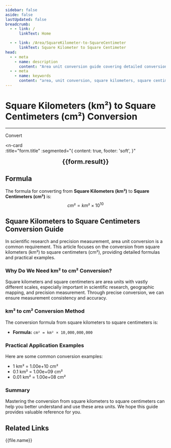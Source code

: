 ```yaml
---
sidebar: false
aside: false
lastUpdated: false
breadcrumb:
  - - link: /
      linkText: Home

  - - link: /Area/SquareKilometer-to-SquareCentimeter
      linkText: Square Kilometer to Square Centimeter
head:
  - - meta
    - name: description
      content: "Area unit conversion guide covering detailed conversion formulas and explanations from square kilometers (km²) to square centimeters (cm²)."
  - - meta
    - name: keywords
      content: "area, unit conversion, square kilometers, square centimeters, km², cm², square kilometers to square centimeters, area conversion guide, square kilometers to cm² conversion, km² to cm² conversion, square kilometers to square centimeters, kilometer square to square centimeters, square kilometers square centimeters converter, km² to cm², square kilometers convert square centimeters, kilometer square to square centimeters, square kilometers to square centimeters conversion, km² square centimeters conversion, square kilometers square centimeters calculation, kilometer square square centimeters conversion, square kilometers convert square centimeters, km² to square centimeters, square kilometers square centimeters converter, kilometer square to square centimeters conversion, square kilometers square centimeters conversion formula, km² convert square centimeters, square kilometers to square centimeters calculation, kilometer square convert square centimeters, square kilometers square centimeters conversion table, km² square centimeters conversion, square kilometers to square centimeters calculation, kilometer square square centimeters conversion, square kilometers to square centimeters conversion tool, km² to square centimeters conversion, square kilometers square centimeters unit conversion, area conversion"
---
```

# Square Kilometers (km²) to Square Centimeters (cm²) Conversion
---
<script setup>
import { onMounted, reactive, inject, ref } from 'vue'
import { NButton, NForm, NFormItem, NInput, NInputNumber, NSelect, NCard, useMessage,NGrid ,NGi } from 'naive-ui'
import { defineClientComponent } from 'vitepress'
import { Area } from '../files';
const seoKey = [
  'square kilometers to square centimeters conversion',
  'km² to cm² conversion',
  'square kilometers to square centimeters',
  'kilometer square to square centimeters',
  'square kilometers square centimeters converter',
  'km² to cm²',
  'square kilometers convert square centimeters',
  'kilometer square to square centimeters',
  'square kilometers to square centimeters conversion',
  'km² square centimeters conversion',
  'square kilometers square centimeters calculation',
  'kilometer square square centimeters conversion',
  'square kilometers convert square centimeters',
  'km² to square centimeters',
  'square kilometers square centimeters converter',
  'kilometer square to square centimeters conversion',
  'square kilometers square centimeters conversion formula',
  'km² convert square centimeters',
  'square kilometers to square centimeters calculation',
  'kilometer square convert square centimeters',
  'square kilometers square centimeters conversion table',
  'km² square centimeters conversion',
  'square kilometers to square centimeters calculation',
  'kilometer square square centimeters conversion',
  'square kilometers to square centimeters conversion tool',
  'km² to square centimeters conversion',
  'square kilometers square centimeters unit conversion',
  'area conversion'
]
const convert = inject('convert')

const form = reactive({
  number: null,
  result: '',
  title: 'Square Kilometers (km²) to Square Centimeters (cm²) Conversion',
})

const convertHandler = () => {
  if (form.number !== null && !isNaN(form.number)) {
    const convertedValue = parseFloat(form.number) * 10000000000
    form.result = `${form.number}km² = ${convertedValue.toExponential(2)}cm²`
  } else {
    form.result = 'Please enter a valid number.'
  }
}
</script>

<n-form size="large" :model="form">
  <n-form-item label="Square Kilometers (km²)">
    <n-input-number v-model:value="form.number" placeholder="Enter square kilometers" style="width: 100%" />
  </n-form-item>
  <n-form-item>
    <n-button type="info" @click="convertHandler" block>Convert</n-button>
  </n-form-item>
</n-form>

<n-card  
  :title="form.title"
  :segmented="{
    content: true,
    footer: 'soft',
  }"
>
  <div  style="text-align:center;font-size:20px;">
    <strong>{{form.result}}</strong>
  </div>
    <template #footer>
    <div>
      <span v-for="item of seoKey">{{item}}, </span>
    </div>
  </template>
</n-card>

## Formula

The formula for converting from **Square Kilometers (km²)** to **Square Centimeters (cm²)** is:
$$ cm² = km² \times 10^{10} $$

## Square Kilometers to Square Centimeters Conversion Guide

In scientific research and precision measurement, area unit conversion is a common requirement. This article focuses on the conversion from square kilometers (km²) to square centimeters (cm²), providing detailed formulas and practical examples.

### Why Do We Need km² to cm² Conversion?

Square kilometers and square centimeters are area units with vastly different scales, especially important in scientific research, geographic mapping, and precision measurement. Through precise conversion, we can ensure measurement consistency and accuracy.

### km² to cm² Conversion Method

The conversion formula from square kilometers to square centimeters is:

- **Formula:** `cm² = km² × 10,000,000,000`

### Practical Application Examples

Here are some common conversion examples:

- 1 km² = 1.00e+10 cm²
- 0.1 km² = 1.00e+09 cm²
- 0.01 km² = 1.00e+08 cm²

### Summary

Mastering the conversion from square kilometers to square centimeters can help you better understand and use these area units. We hope this guide provides valuable reference for you.

## Related Links
<n-grid x-gap="12" :cols="2">
  <n-gi v-for="(file, index) in Area" :key="index">
    <n-button
      text
      tag="a"
      :href="file.path"
      type="info"
    >
      {{file.name}}
    </n-button>
  </n-gi>
</n-grid>